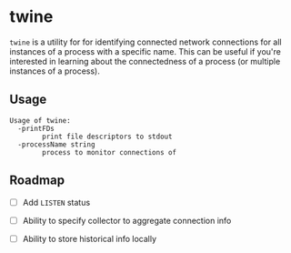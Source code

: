 twine
=====

`twine` is a utility for for identifying connected network connections for all
instances of a process with a specific name. This can be useful if you're
interested in learning about the connectedness of a process (or multiple
instances of a process).


## Usage

```
Usage of twine:
  -printFDs
        print file descriptors to stdout
  -processName string
        process to monitor connections of
```


## Roadmap

 - [ ] Add `LISTEN` status
 - [ ] Ability to specify collector to aggregate connection info
 - [ ] Ability to store historical info locally
 
 
